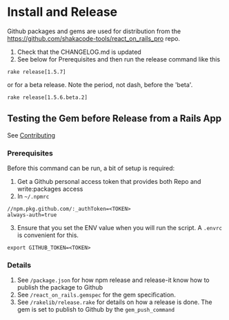 # Install and Release
Github packages and gems are used for distribution from the https://github.com/shakacode-tools/react_on_rails_pro repo.
1. Check that the CHANGELOG.md is updated
2. See below for Prerequisites and then run the release command like this

```
rake release[1.5.7]
```

or for a beta release. Note the period, not dash, before the 'beta'.

```
rake release[1.5.6.beta.2]
```

## Testing the Gem before Release from a Rails App
See [Contributing](../../CONTRIBUTING.md)

### Prerequisites
Before this command can be run, a bit of setup is required:

1. Get a Github personal access token that provides both Repo and write:packages access
2. In `~/.npmrc`
```
//npm.pkg.github.com/:_authToken=<TOKEN>
always-auth=true
```
3. Ensure that you set the ENV value when you will run the script. A `.envrc` is convenient for this.
```
export GITHUB_TOKEN=<TOKEN>
```

### Details
1. See `/package.json` for how npm release and release-it know how to publish the package to Github
2. See `/react_on_rails.gemspec` for the gem specification.
3. See `/rakelib/release.rake` for details on how a release is done. The gem is set to publish to
   Github by the `gem_push_command`
